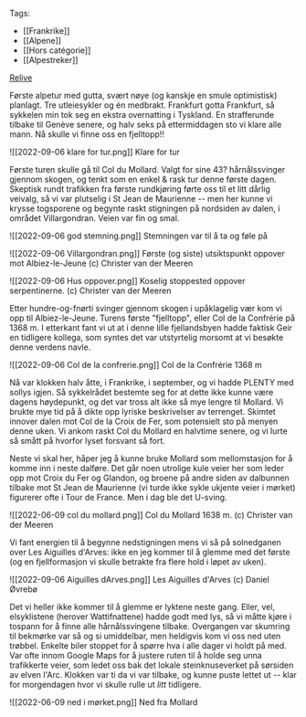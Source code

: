 Tags:
- [[Frankrike]]
- [[Alpene]]
- [[Hors catégorie]]
- [[Alpestreker]]

[Relive](https://www.relive.cc/view/vYvrLGzBex6)

Første alpetur med gutta, svært nøye (og kanskje en smule optimistisk) planlagt. Tre utleiesykler og én medbrakt. Frankfurt gotta Frankfurt, så sykkelen min tok seg en ekstra overnatting i Tyskland. En strafferunde tilbake til Genève senere, og halv seks på ettermiddagen sto vi klare alle mann. Nå skulle vi finne oss en fjelltopp!!

![[2022-09-06 klare for tur.png]]
Klare for tur

Første turen skulle gå til Col du Mollard. Valgt for sine 43? hårnålssvinger gjennom skogen, og tenkt som en enkel & rask tur denne første dagen. Skeptisk rundt trafikken fra første rundkjøring førte oss til et litt dårlig veivalg, så vi var plutselig i St Jean de Maurienne -- men her kunne vi krysse togsporene og begynte raskt stigningen på nordsiden av dalen, i området Villargondran. Veien var fin og smal.

![[2022-09-06 god stemning.png]]
Stemningen var til å ta og føle på

![[2022-09-06 Villargondran.png]]
Første (og siste) utsiktspunkt oppover mot Albiez-le-Jeune (c) Christer van der Meeren

![[2022-09-06 Hus oppover.png]]
Koselig stoppested oppover serpentinerne. (c) Christer van der Meeren

Etter hundre-og-fnørti svinger gjennom skogen i upåklagelig vær kom vi opp til Albiez-le-Jeune. Turens første "fjelltopp", eller Col de la Confrérie på 1368 m. I etterkant fant vi ut at i denne lille fjellandsbyen hadde faktisk Geir en tidligere kollega, som syntes det var utstyrtelig morsomt at vi besøkte denne verdens navle. 

![[2022-09-06 Col de la confrerie.png]]
Col de la Confrérie 1368 m

Nå var klokken halv åtte, i Frankrike, i september, og vi hadde PLENTY med sollys igjen. Så sykkelrådet bestemte seg for at dette ikke kunne være dagens høydepunkt, og det var tross alt ikke så mye lengre til Mollard. Vi brukte mye tid på å dikte opp lyriske beskrivelser av terrenget. Skimtet innover dalen mot Col de la Croix de Fer, som potensielt sto på menyen denne uken. Vi ankom raskt Col du Mollard en halvtime senere, og vi lurte så smått på hvorfor lyset forsvant så fort.

Neste vi skal her, håper jeg å kunne bruke Mollard som mellomstasjon for å komme inn i neste dalføre. Det går noen utrolige kule veier her som leder opp mot Croix du Fer og Glandon, og  broene på andre siden av dalbunnen tilbake mot St Jean de Maurienne (vi turde ikke sykle ukjente veier i mørket) figurerer ofte i Tour de France. Men i dag ble det U-sving.

![[2022-06-09 col du mollard.png]]
Col du Mollard 1638 m. (c) Christer van der Meeren

Vi fant energien til å begynne nedstigningen mens vi så på solnedganen over Les Aiguilles d'Arves: ikke en jeg kommer til å glemme med det første (og en fjellformasjon vi skulle betrakte fra flere hold i løpet av uken).

![[2022-09-06 Aiguilles dArves.png]]
Les Aiguilles d'Arves (c) Daniel Øvrebø

Det vi heller ikke kommer til å glemme er lyktene neste gang. Eller, vel, elsyklistene (herover Wattifnattene) hadde godt med lys, så vi måtte kjøre i tospann for å finne alle hårnålssvingene tilbake. Overgangen var skumring til bekmørke var så og si umiddelbar, men heldigvis kom vi oss ned uten trøbbel. Enkelte biler stoppet for å spørre hva i alle dager vi holdt på med. Var ofte innom Google Maps for å justere ruten til å holde seg unna trafikkerte veier, som ledet oss bak det lokale steinknuseverket på sørsiden av elven l'Arc. Klokken var ti da vi var tilbake, og kunne puste lettet ut -- klar for morgendagen hvor vi skulle rulle ut _litt_ tidligere.

![[2022-06-09 ned i mørket.png]]
Ned fra Mollard